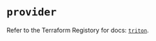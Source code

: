 # `provider`

Refer to the Terraform Registory for docs: [`triton`](https://www.terraform.io/docs/providers/triton).
